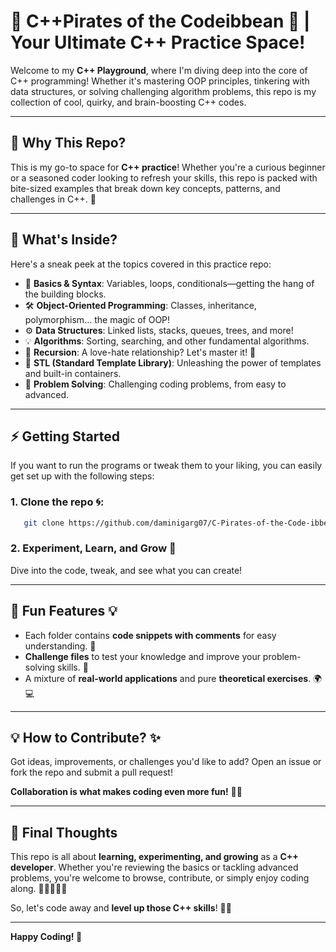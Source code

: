 # 🚀 C++Pirates of the Codeibbean 🌟 | Your Ultimate C++ Practice Space!

Welcome to my **C++ Playground**, where I'm diving deep into the core of C++ programming! Whether it's mastering OOP principles, tinkering with data structures, or solving challenging algorithm problems, this repo is my collection of cool, quirky, and brain-boosting C++ codes. 

---

## 🧠 Why This Repo?

This is my go-to space for **C++ practice**! Whether you're a curious beginner or a seasoned coder looking to refresh your skills, this repo is packed with bite-sized examples that break down key concepts, patterns, and challenges in C++. 🎯

---

## 🔧 What's Inside?

Here's a sneak peek at the topics covered in this practice repo:

- 🧩 **Basics & Syntax**: Variables, loops, conditionals—getting the hang of the building blocks.
- 🛠️ **Object-Oriented Programming**: Classes, inheritance, polymorphism... the magic of OOP!
- ⚙️ **Data Structures**: Linked lists, stacks, queues, trees, and more!
- 💡 **Algorithms**: Sorting, searching, and other fundamental algorithms.
- 🔄 **Recursion**: A love-hate relationship? Let's master it! 🔁
- 🚀 **STL (Standard Template Library)**: Unleashing the power of templates and built-in containers.
- 🤖 **Problem Solving**: Challenging coding problems, from easy to advanced.

---

## ⚡ Getting Started

If you want to run the programs or tweak them to your liking, you can easily get set up with the following steps:

### 1. **Clone the repo** 🌀:
```bash
   git clone https://github.com/daminigarg07/C-Pirates-of-the-Code-ibbean.git
```
### 2. Experiment, Learn, and Grow 🎉
Dive into the code, tweak, and see what you can create!

---

## 🌟 Fun Features 💡

- Each folder contains **code snippets with comments** for easy understanding. 📝
- **Challenge files** to test your knowledge and improve your problem-solving skills. 💪
- A mixture of **real-world applications** and pure **theoretical exercises**. 🌍💻

---

## 💡 How to Contribute? ✨

Got ideas, improvements, or challenges you'd like to add? Open an issue or fork the repo and submit a pull request!

**Collaboration is what makes coding even more fun!** 💪✨

---

## 🎯 Final Thoughts

This repo is all about **learning, experimenting, and growing** as a **C++ developer**. Whether you're reviewing the basics or tackling advanced problems, you're welcome to browse, contribute, or simply enjoy coding along. 🚀👩‍💻👨‍💻

So, let's code away and **level up those C++ skills**! 🚀✨

---

**Happy Coding! 🎉**
